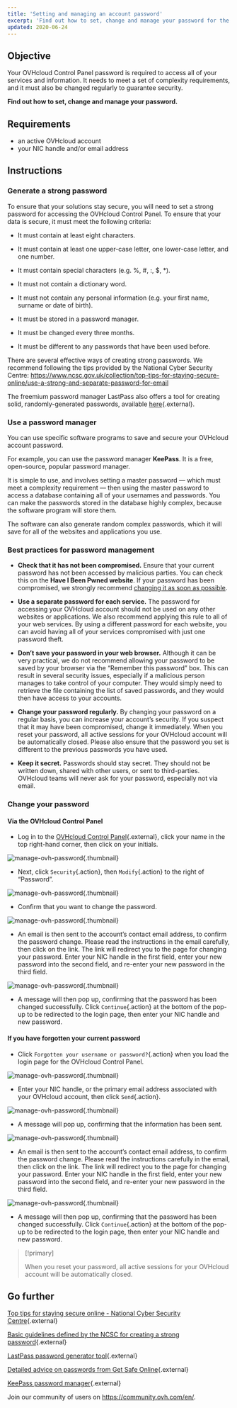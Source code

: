 ```yaml
---
title: 'Setting and managing an account password'
excerpt: 'Find out how to set, change and manage your password for the OVHcloud Control Panel'
updated: 2020-06-24
---
```


## Objective

Your OVHcloud Control Panel password is required to access all of your services and information. It needs to meet a set of complexity requirements, and it must also be changed regularly to guarantee security.

**Find out how to set, change and manage your password.**

## Requirements

- an active OVHcloud account
- your NIC handle and/or email address

## Instructions

### Generate a strong password

To ensure that your solutions stay secure, you will need to set a strong password for accessing the OVHcloud Control Panel. To ensure that your data is secure, it must meet the following criteria:

- It must contain at least eight characters.

- It must contain at least one upper-case letter, one lower-case letter, and one number.

- It must contain special characters (e.g. %, #, :, $, \*).

- It must not contain a dictionary word.

- It must not contain any personal information (e.g. your first name, surname or date of birth).

- It must be stored in a password manager.

- It must be changed every three months.

- It must be different to any passwords that have been used before.

There are several effective ways of creating strong passwords. We recommend following the tips provided by the National Cyber Security Centre: https://www.ncsc.gov.uk/collection/top-tips-for-staying-secure-online/use-a-strong-and-separate-password-for-email

The freemium password manager LastPass also offers a tool for creating solid, randomly-generated passwords, available [here](https://www.lastpass.com/password-generator){.external}.

### Use a password manager

You can use specific software programs to save and secure your OVHcloud account password.

For example, you can use the password manager **KeePass**. It is a free, open-source, popular password manager.

It is simple to use, and involves setting a master password — which must meet a complexity requirement — then using the master password to access a database containing all of your usernames and passwords. You can make the passwords stored in the database highly complex, because the software program will store them.

The software can also generate random complex passwords, which it will save for all of the websites and applications you use.

### Best practices for password management

- **Check that it has not been compromised.** Ensure that your current password has not been accessed by malicious parties. You can check this on the **Have I Been Pwned website**.
If your password has been compromised, we strongly recommend [changing it as soon as possible](#change-your-password.).

- **Use a separate password for each service.** The password for accessing your OVHcloud account should not be used on any other websites or applications. We also recommend applying this rule to all of your web services. By using a different password for each website, you can avoid having all of your services compromised with just one password theft.

- **Don’t save your password in your web browser.** Although it can be very practical, we do not recommend allowing your password to be saved by your browser via the “Remember this password” box.  This can result in several security issues, especially if a malicious person manages to take control of your computer. They would simply need to retrieve the file containing the list of saved passwords, and they would then have access to your accounts.

- **Change your password regularly.** By changing your password on a regular basis, you can increase your account’s security. If you suspect that it may have been compromised, change it immediately. When you reset your password, all active sessions for your OVHcloud account will be automatically closed. Please also ensure that the password you set is different to the previous passwords you have used.

- **Keep it secret.** Passwords should stay secret. They should not be written down, shared with other users, or sent to third-parties. OVHcloud teams will never ask for your password, especially not via email.

### Change your password

#### Via the OVHcloud Control Panel

- Log in to the [OVHcloud Control Panel](https://ca.ovh.com/auth/?action=gotomanager&from=https://www.ovh.com/ca/en/&ovhSubsidiary=ca){.external}, click your name in the top right-hand corner, then click on your initials.

![manage-ovh-password](images_newhub2.png){.thumbnail}

- Next, click `Security`{.action}, then `Modify`{.action} to the right of “Password”.

![manage-ovh-password](manage-password02.png){.thumbnail}

- Confirm that you want to change the password.

![manage-ovh-password](manage-password03.png){.thumbnail}

- An email is then sent to the account’s contact email address, to confirm the password change. Please read the instructions in the email carefully, then click on the link. The link will redirect you to the page for changing your password. Enter your NIC handle in the first field, enter your new password into the second field, and re-enter your new password in the third field.

![manage-ovh-password](account-password-modif-manager-step4.png){.thumbnail}

- A message will then pop up, confirming that the password has been changed successfully. Click `Continue`{.action} at the bottom of the pop-up to be redirected to the login page, then enter your NIC handle and new password.

#### If you have forgotten your current password

- Click `Forgotten your username or password?`{.action} when you load the login page for the OVHcloud Control Panel.

![manage-ovh-password](account-password-modif-forgotten-step1.png){.thumbnail}

- Enter your NIC handle, or the primary email address associated with your OVHcloud account, then click `Send`{.action}.

![manage-ovh-password](account-password-modif-forgotten-step2.png){.thumbnail}

- A message will pop up, confirming that the information has been sent.

![manage-ovh-password](account-password-modif-forgotten-step3.png){.thumbnail}

- An email is then sent to the account’s contact email address, to confirm the password change. Please read the instructions carefully in the email, then click on the link. The link will redirect you to the page for changing your password. Enter your NIC handle in the first field, enter your new password into the second field, and re-enter your new password in the third field.

![manage-ovh-password](account-password-modif-manager-step4.png){.thumbnail}

- A message will then pop up, confirming that the password has been changed successfully. Click `Continue`{.action} at the bottom of the pop-up to be redirected to the login page, then enter your NIC handle and new password.

> [!primary]
>
> When you reset your password, all active sessions for your OVHcloud account will be automatically closed.
>

## Go further

[Top tips for staying secure online - National Cyber Security Centre](https://www.ncsc.gov.uk/collection/top-tips-for-staying-secure-online/){.external}

[Basic guidelines defined by the NCSC for creating a strong password](https://www.ncsc.gov.uk/collection/top-tips-for-staying-secure-online/use-a-strong-and-separate-password-for-email){.external}

[LastPass password generator tool](https://www.lastpass.com/password-generator){.external}

[Detailed advice on passwords from Get Safe Online](https://www.getsafeonline.org/protecting-your-computer/passwords/){.external}

[KeePass password manager](https://keepass.info/){.external}

Join our community of users on <https://community.ovh.com/en/>.

